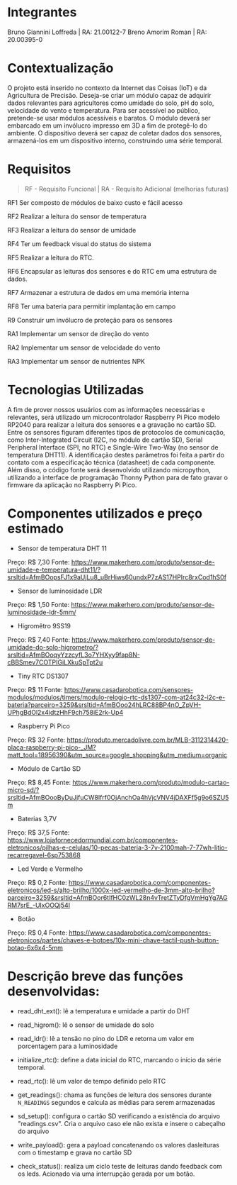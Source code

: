 # Integrantes

Bruno Giannini Loffreda | RA: 21.00122-7
Breno Amorim Roman      | RA: 20.00395-0

# Contextualização

O projeto está inserido no contexto da Internet das Coisas (IoT) e da Agricultura de Precisão. Deseja-se criar um módulo capaz de adquirir dados relevantes para agricultores como umidade do solo, pH do solo, velocidade do vento e temperatura. Para ser acessível ao público, pretende-se usar módulos acessíveis e baratos. O módulo deverá ser embarcado em um invólucro impresso em 3D a fim de protegê-lo do ambiente. O dispositivo deverá ser capaz de coletar dados dos sensores, armazená-los em um dispositivo interno, construindo uma série temporal.

# Requisitos

> RF - Requisito Funcional | RA - Requisito Adicional (melhorias futuras)

RF1
Ser composto de módulos de baixo custo e fácil acesso

RF2
Realizar a leitura do sensor de temperatura

RF3
Realizar a leitura do sensor de umidade

RF4
Ter um feedback visual do status do sistema

RF5
Realizar a leitura do RTC.

RF6
Encapsular as leituras dos sensores e do RTC em uma estrutura de dados.

RF7
Armazenar a estrutura de dados em uma memória interna

RF8
Ter uma bateria para permitir implantação em campo

R9
Construir um invólucro de proteção para os sensores

RA1
Implementar um sensor de direção do vento

RA2
Implementar um sensor de velocidade do vento

RA3
Implementar um sensor de nutrientes NPK

# Tecnologias Utilizadas

A fim de prover nossos usuários com as informações necessárias e relevantes, será utilizado um microcontrolador Raspberry Pi Pico modelo RP2040 para realizar a leitura dos sensores e a gravação no cartão SD. Entre os sensores figuram diferentes tipos de protocolos de comunicação, como Inter-Integrated Circuit (I2C, no módulo de cartão SD), Serial Peripheral Interface (SPI, no RTC) e Single-Wire Two-Way (no sensor de temperatura DHT11). A identificação destes parâmetros foi feita a partir do contato com a especificação técnica (datasheet) de cada componente. Além disso, o código fonte será desenvolvido utilizando micropython, utilizando a interface de programação Thonny Python para de fato gravar o firmware da aplicação no Raspberry Pi Pico.

# Componentes utilizados e preço estimado

* Sensor de temperatura DHT 11 

Preço: R$ 7,30 
Fonte: https://www.makerhero.com/produto/sensor-de-umidade-e-temperatura-dht11/?srsltid=AfmBOopsFJ1x9aUjLu8_uBrHiws60undxP7zAS17HPIrc8rxCod1hS0f 
		
* Sensor de luminosidade LDR 

Preço: R$ 1,50 
Fonte: https://www.makerhero.com/produto/sensor-de-luminosidade-ldr-5mm/
		
* Higromêtro 9SS19 

Preço: R$ 7,40 
Fonte: https://www.makerhero.com/produto/sensor-de-umidade-do-solo-higrometro/?srsltid=AfmBOoqyYzzcyfL3o7YHXyy9fap8N-cBBSmev7COTPIGiLXkuSpTpt2u
		
* Tiny RTC DS1307

Preço: R$ 11 
Fonte: https://www.casadarobotica.com/sensores-modulos/modulos/timers/modulo-relogio-rtc-ds1307-com-at24c32-i2c-e-bateria?parceiro=3259&srsltid=AfmBOoo24hLRC88BP4nO_ZpVH-UPhgBdOl2x4idtzHhF9ch758iE2rk-Up4
		
* Raspberry Pi Pico 

Preço: R$ 32 
Fonte: https://produto.mercadolivre.com.br/MLB-3112314420-placa-raspberry-pi-pico-_JM?matt_tool=18956390&utm_source=google_shopping&utm_medium=organic
		
* Módulo de Cartão SD

Preço: R$ 8,45 
Fonte: https://www.makerhero.com/produto/modulo-cartao-micro-sd/?srsltid=AfmBOooByDuJjfuCW8lfrf0OjAnchOa4hVjcVNV4jDAXFf5g9o6SZU5m
				
* Baterias 3,7V 

Preço: R$ 37,5 
Fonte: https://www.lojafornecedormundial.com.br/componentes-eletronicos/pilhas-e-celulas/10-pecas-bateria-3-7v-2100mah-7-77wh-litio-recarregavel-6sp753868
		
* Led Verde e Vermelho

Preço: R$ 0,2 
Fonte: https://www.casadarobotica.com/componentes-eletronicos/led-s/alto-brilho/1000x-led-vermelho-de-3mm-alto-brilho?parceiro=3259&srsltid=AfmBOor6tIfHC0zWL28n4vTretZTyDfgVmHgYg7AGRM7srE_-UIxOOQj54I
		
* Botão 

Preço: R$ 0,4 
Fonte: https://www.casadarobotica.com/componentes-eletronicos/partes/chaves-e-botoes/10x-mini-chave-tactil-push-button-botao-6x6x4-5mm

# Descrição breve das funções desenvolvidas:

* read_dht_ext(): lê a temperatura e umidade a partir do DHT 

* read_higrom(): lê o sensor de umidade do solo

* read_ldr(): lê a tensão no pino do LDR e retorna um valor em porcentagem para a luminosidade

* initialize_rtc(): define a data inicial do RTC, marcando o início da série temporal. 

* read_rtc(): lê um valor de tempo definido pelo RTC 

* get_readings(): chama as funções de leitura dos sensores durante `N_READINGS` segundos e calcula as médias para serem armazenadas

* sd_setup(): configura o cartão SD verificando a existência do arquivo "readings.csv". Cria o arquivo caso ele não exista e insere o cabeçalho do arquivo 

* write_payload(): gera a payload concatenando os valores dasleituras com o timestamp e grava no cartão SD

* check_status(): realiza um ciclo teste de leituras dando feedback com os leds. Acionado via uma interrupção gerada por um botão.
